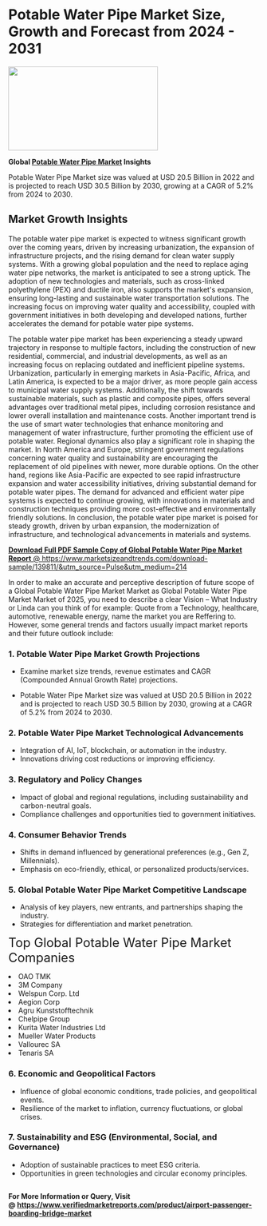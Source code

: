 <H1>Potable Water Pipe Market Size, Growth and Forecast from 2024 - 2031</H1><img class="aligncenter size-medium wp-image-584254" src="https://thirdeyenews.in/wp-content/uploads/2024/09/Global-Market-Research-300x168.jpeg" alt="" width="300" height="168" /><p><strong>Global&nbsp;<a href="https://www.marketsizeandtrends.com/download-sample/139811/&amp;utm_source=Pulse&amp;utm_medium=214">Potable Water Pipe Market</a> Insights</strong></p><p>Potable Water Pipe Market size was valued at USD 20.5 Billion in 2022 and is projected to reach USD 30.5 Billion by 2030, growing at a CAGR of 5.2% from 2024 to 2030.</p><p><h2>Market Growth Insights</h2> <p>The potable water pipe market is expected to witness significant growth over the coming years, driven by increasing urbanization, the expansion of infrastructure projects, and the rising demand for clean water supply systems. With a growing global population and the need to replace aging water pipe networks, the market is anticipated to see a strong uptick. The adoption of new technologies and materials, such as cross-linked polyethylene (PEX) and ductile iron, also supports the market's expansion, ensuring long-lasting and sustainable water transportation solutions. The increasing focus on improving water quality and accessibility, coupled with government initiatives in both developing and developed nations, further accelerates the demand for potable water pipe systems.</p> <p><a href="#"></a></p> <p>The potable water pipe market has been experiencing a steady upward trajectory in response to multiple factors, including the construction of new residential, commercial, and industrial developments, as well as an increasing focus on replacing outdated and inefficient pipeline systems. Urbanization, particularly in emerging markets in Asia-Pacific, Africa, and Latin America, is expected to be a major driver, as more people gain access to municipal water supply systems. Additionally, the shift towards sustainable materials, such as plastic and composite pipes, offers several advantages over traditional metal pipes, including corrosion resistance and lower overall installation and maintenance costs. Another important trend is the use of smart water technologies that enhance monitoring and management of water infrastructure, further promoting the efficient use of potable water. Regional dynamics also play a significant role in shaping the market. In North America and Europe, stringent government regulations concerning water quality and sustainability are encouraging the replacement of old pipelines with newer, more durable options. On the other hand, regions like Asia-Pacific are expected to see rapid infrastructure expansion and water accessibility initiatives, driving substantial demand for potable water pipes. The demand for advanced and efficient water pipe systems is expected to continue growing, with innovations in materials and construction techniques providing more cost-effective and environmentally friendly solutions. In conclusion, the potable water pipe market is poised for steady growth, driven by urban expansion, the modernization of infrastructure, and technological advancements in materials and systems.</p> <p><a href="#"></p><p><span class=""><strong>Download Full PDF Sample Copy of Global Potable Water Pipe Market Report</strong> @ <a href="https://www.marketsizeandtrends.com/download-sample/139811/&amp;utm_source=Pulse&amp;utm_medium=214" target="_blank">https://www.marketsizeandtrends.com/download-sample/139811/&amp;utm_source=Pulse&amp;utm_medium=214</a></span></p><p>In order to make an accurate and perceptive description of future scope of a Global&nbsp;Potable Water Pipe Market Market as Global&nbsp;Potable Water Pipe Market Market of 2025, you need to describe a clear Vision &ndash; What Industry or Linda can you think of for example: Quote from a Technology, healthcare, automotive, renewable energy, name the market you are Reffering to. However, some general trends and factors usually impact market reports and their future outlook include:</p><h3>1.&nbsp;<strong>Potable Water Pipe Market Growth Projections</strong></h3><ul><li>Examine market size trends, revenue estimates and CAGR (Compounded Annual Growth Rate) projections.</li><li><p>Potable Water Pipe Market size was valued at USD 20.5 Billion in 2022 and is projected to reach USD 30.5 Billion by 2030, growing at a CAGR of 5.2% from 2024 to 2030.</p></li></ul><h3>2.&nbsp;<strong>Potable Water Pipe Market Technological Advancements</strong></h3><ul><li>Integration of AI, IoT, blockchain, or automation in the industry.</li><li>Innovations driving cost reductions or improving efficiency.</li></ul><h3>3.&nbsp;<strong>Regulatory and Policy Changes</strong></h3><ul><li>Impact of global and regional regulations, including sustainability and carbon-neutral goals.</li><li>Compliance challenges and opportunities tied to government initiatives.</li></ul><h3>4.&nbsp;<strong>Consumer Behavior Trends</strong></h3><ul><li>Shifts in demand influenced by generational preferences (e.g., Gen Z, Millennials).</li><li>Emphasis on eco-friendly, ethical, or personalized products/services.</li></ul><h3>5.&nbsp;<strong>Global Potable Water Pipe Market Competitive Landscape</strong></h3><ul><li>Analysis of key players, new entrants, and partnerships shaping the industry.</li><li>Strategies for differentiation and market penetration.</li></ul><p data-pm-slice="1 1 []"><span style="color: inherit; font-family: inherit; font-size: 25px;">Top Global Potable Water Pipe Market Companies</span></p><div class="" data-test-id=""><p><li>OAO TMK</li><li> 3M Company</li><li> Welspun Corp. Ltd</li><li> Aegion Corp</li><li> Agru Kunststofftechnik</li><li> Chelpipe Group</li><li> Kurita Water Industries Ltd</li><li> Mueller Water Products</li><li> Vallourec SA</li><li> Tenaris SA</li></p></div><h3>6.&nbsp;<strong>Economic and Geopolitical Factors</strong></h3><ul><li>Influence of global economic conditions, trade policies, and geopolitical events.</li><li>Resilience of the market to inflation, currency fluctuations, or global crises.</li></ul><h3>7.&nbsp;<strong>Sustainability and ESG (Environmental, Social, and Governance)</strong></h3><ul><li>Adoption of sustainable practices to meet ESG criteria.</li><li>Opportunities in green technologies and circular economy principles.</li></ul><h2><strong style="font-size: 14px;">For More Information or Query, Visit @&nbsp;</strong><a style="background-color: #ffffff; font-size: 14px;" href="https://www.marketsizeandtrends.com/report/potable-water-pipe-market/" target="_blank">https://www.verifiedmarketreports.com/product/airport-passenger-boarding-bridge-market</a></h2>
